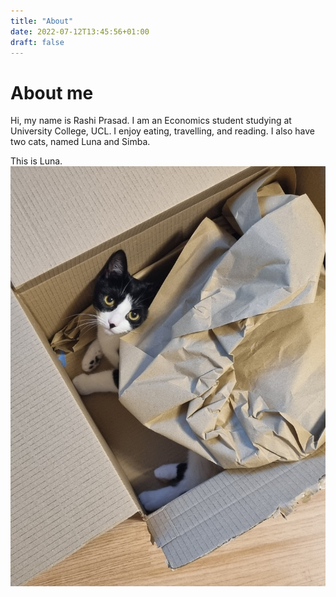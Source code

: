 ```yaml
---
title: "About"
date: 2022-07-12T13:45:56+01:00
draft: false
---
```

# About me
Hi, my name is Rashi Prasad.
I am an Economics student studying at University College, UCL. 
I enjoy eating, travelling, and reading. I also have two cats, named Luna and Simba. 

This is Luna. ![Luna](Luna.jpg)


